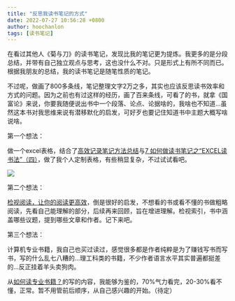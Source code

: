 ```yaml
---
title: "反思我读书笔记的方式"
date: 2022-07-27 10:56:28 +0800
author: hoochanlon
tags: [读书笔记]
---
```


在看过其他人《菊与刀》的读书笔记，发现比我的笔记更为提炼。我更多的是分段总结，并带有自己独立观点与思考，这也没什么不对。只是形式上有所不同而已。根据我朋友的总结，我的读书笔记是随笔性质的笔记。

不过呢，做画了800多条线，笔记整理文字2万之多，其实也应该反思读书效率和方式的问题。因为之前也有过这样的经历，画了百来条线，可看了的书，就拿《国富论》来说，你要我随便说出书中一个段落、论点、论据啥的，我啥也不知道...虽然这本书对我思维来说有潜移默化的启发，可好歹也要记住知道书中主题大概写啥说啥。

<!-- more -->

第一个想法：

做一个excel表格，结合了[高效记录笔记方法总结](https://zhuanlan.zhihu.com/p/105163429)与[7 如何做读书笔记之“EXCEL读书法”（四）](https://www.xiaohongshu.com/discovery/item/61b0cc0f0000000001028c52)，做了我个人定制表格，有些稍显复杂，不过试试看吧。

![](https://i.imgtg.com/2022/07/27/rgu2p.png)

第二个想法：

[检视阅读，让你的阅读更高效](https://www.douban.com/note/700662087/?_i=8889838zNF9xCJ)，倒是很好的启发，不想看的书或看不懂的书做粗略阅读，先看自己能理解的部分，后续再来回顾，旨在增进理解。检视索引，书中涵盖哪些议题，提到哪些文章和作者。记下来吧。

第三个想法：

计算机专业书籍，我自己也买过读过，感觉很多都是作者纯粹是为了赚钱写书而写书，写的什么乱七八糟的...理工科类的书籍，不少作者语言水平其实普遍都挺差的...反正挂着羊头卖狗肉。

从[如何读专业书籍？](https://www.jianshu.com/p/5169ff232c06)的写的内容，我能够为鉴的，70%气力看完，20-30%看不懂，正常。暂不用管前后顺序，从自己感兴趣的开始。（待定）
